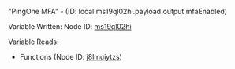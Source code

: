 "PingOne MFA" - (ID: local.ms19ql02hi.payload.output.mfaEnabled)

Variable Written:
Node ID: [ms19ql02hi](../nodes/ms19ql02hi.md)

Variable Reads:
* Functions (Node ID: [j8lmuiytzs](../nodes/j8lmuiytzs.md))
